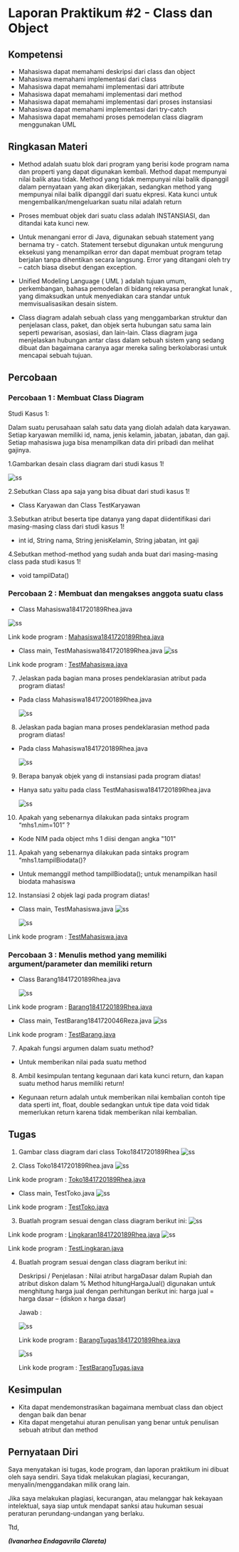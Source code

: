 # Laporan Praktikum #2 - Class dan Object

## Kompetensi

-  Mahasiswa dapat memahami deskripsi dari class dan object
-   Mahasiswa memahami implementasi dari class
-   Mahasiswa dapat memahami implementasi dari attribute
-   Mahasiswa dapat memahami implementasi dari method
-   Mahasiswa dapat memahami implementasi dari proses instansiasi
-   Mahasiswa dapat memahami implementasi dari try-catch
-   Mahasiswa dapat memahami proses pemodelan class diagram menggunakan UML

## Ringkasan Materi

-   Method adalah suatu blok dari program yang berisi kode program nama dan properti yang dapat digunakan kembali. Method dapat mempunyai nilai balik atau tidak. Method yang tidak mempunyai nilai balik dipanggil dalam pernyataan yang akan dikerjakan, sedangkan method yang mempunyai nilai balik dipanggil dari suatu ekpresi. Kata kunci untuk mengembalikan/mengeluarkan suatu nilai adalah return

-   Proses membuat objek dari suatu class adalah INSTANSIASI, dan ditandai kata kunci new. 

-   Untuk menangani error di Java, digunakan sebuah statement yang bernama try - catch. Statement tersebut digunakan untuk mengurung eksekusi yang menampilkan error dan dapat membuat program tetap berjalan tanpa dihentikan secara langsung. Error yang ditangani oleh try – catch biasa disebut dengan exception.

-   Unified Modeling Language ( UML ) adalah tujuan umum, perkembangan, bahasa pemodelan di bidang rekayasa perangkat lunak , yang dimaksudkan untuk menyediakan cara standar untuk memvisualisasikan desain sistem. 

-   Class diagram adalah sebuah class yang menggambarkan struktur dan penjelasan class, paket, dan objek serta hubungan satu sama lain seperti pewarisan, asosiasi, dan lain-lain. Class diagram juga menjelaskan hubungan antar class dalam sebuah sistem yang sedang dibuat dan bagaimana caranya agar mereka saling berkolaborasi untuk mencapai sebuah tujuan.

## Percobaan

### Percobaan 1 : Membuat Class Diagram

Studi Kasus 1:

Dalam suatu perusahaan salah satu data yang diolah adalah data karyawan. Setiap karyawan memiliki id, nama, jenis kelamin, jabatan, jabatan, dan gaji. Setiap mahasiswa juga bisa menampilkan data diri pribadi dan melihat gajinya.

1.Gambarkan desain class diagram dari studi kasus 1!

![ss](img/1.JPG)

2.Sebutkan Class apa saja yang bisa dibuat dari studi kasus 1!
-   Class Karyawan dan Class TestKaryawan

3.Sebutkan atribut beserta tipe datanya yang dapat diidentifikasi dari masing-masing class dari studi kasus 1!
-   int id, String nama, String jenisKelamin, String jabatan, int gaji

4.Sebutkan method-method yang sudah anda buat dari masing-masing class pada studi kasus 1!
-   void tampilData()

### Percobaan 2 : Membuat dan mengakses anggota suatu class

- Class Mahasiswa1841720189Rhea.java

![ss](img/2.JPG)

Link kode program : [Mahasiswa1841720189Rhea.java](../../src/2_Class_dan_Object/1.java)

- Class main, TestMahasiswa1841720189Rhea.java
![ss](img/3.JPG)

Link kode program : [TestMahasiswa.java](../../src/2_Class_dan_Object/2.java)

7. Jelaskan pada bagian mana proses pendeklarasian atribut pada program diatas!
-  Pada class Mahasiswa18417200189Rhea.java

    ![ss](img/4.JPG)

8. Jelaskan pada bagian mana proses pendeklarasian method pada program diatas!
-  Pada class Mahasiswa1841720189Rhea.java

    ![ss](img/5.JPG)

9. Berapa banyak objek yang di instansiasi pada program diatas!
-  Hanya satu yaitu pada class TestMahasiswa1841720189Rhea.java

    ![ss](img/6.JPG)

10. Apakah yang sebenarnya dilakukan pada sintaks program “mhs1.nim=101” ?
-   Kode NIM pada object mhs 1 diisi dengan angka "101"

11. Apakah yang sebenarnya dilakukan pada sintaks program “mhs1.tampilBiodata()?
-   Untuk memanggil method tampilBiodata(); untuk menampilkan hasil biodata mahasiswa

12. Instansiasi 2 objek lagi pada program diatas!
-   Class main, TestMahasiswa.java
    ![ss](img/7.JPG)

    ![ss](img/8.JPG)

Link kode program : [TestMahasiswa.java](../../src/2_Class_dan_Object/3.java)

### Percobaan 3 : Menulis method yang memiliki argument/parameter dan memiliki return

- Class Barang1841720189Rhea.java

    ![ss](img/9.JPG)

Link kode program : [Barang1841720189Rhea.java](../../src/2_Class_dan_Object/4.java)

- Class main, TestBarang1841720046Reza.java
    ![ss](img/10.JPG)

Link kode program : [TestBarang.java](../../src/2_Class_dan_Object/5.java)

7. Apakah fungsi argumen dalam suatu method?
-  Untuk memberikan nilai pada suatu method 

8. Ambil kesimpulan tentang kegunaan dari kata kunci return, dan kapan suatu method harus memiliki return!
-  Kegunaan return adalah untuk memberikan nilai kembalian contoh tipe data sperti int, float, double sedangkan untuk tipe data void tidak memerlukan return karena tidak memberikan nilai kembalian. 

## Tugas
1. Gambar class diagram dari class Toko1841720189Rhea
    ![ss](img/11.JPG)

2. Class Toko1841720189Rhea.java
    ![ss](img/12.JPG)

Link kode program : [Toko1841720189Rhea.java](../../src/2_Class_dan_Object/6.java)

- Class main, TestToko.java 
    ![ss](img/13.JPG)

Link kode program : [TestToko.java](../../src/2_Class_dan_Object/7.java)

3. Buatlah program sesuai dengan class diagram berikut ini:
    ![ss](img/14.JPG)

    
Link kode program : [Lingkaran1841720189Rhea.java](../../src/2_Class_dan_Object/8.java)
    ![ss](img/15.JPG)

Link kode program : [TestLingkaran.java](../../src/2_Class_dan_Object/9.java)

4.	Buatlah program sesuai dengan class diagram berikut ini: 
 
    Deskripsi / Penjelasan : 
    Nilai atribut hargaDasar dalam Rupiah dan atribut diskon dalam % 
    Method hitungHargaJual() digunakan untuk menghitung harga jual dengan perhitungan berikut ini: harga jual = harga dasar – (diskon x harga dasar)
    
    Jawab : 

    ![ss](img/16.JPG)

    Link kode program : [BarangTugas1841720189Rhea.java](../../src/2_Class_dan_Object/10.java)

    ![ss](img/17.JPG)

    Link kode program : [TestBarangTugas.java](../../src/2_Class_dan_Object/11.java)

## Kesimpulan
- Kita dapat mendemonstrasikan bagaimana membuat class dan object dengan baik dan benar
- Kita dapat mengetahui aturan penulisan yang benar untuk penulisan sebuah atribut dan method

## Pernyataan Diri

Saya menyatakan isi tugas, kode program, dan laporan praktikum ini dibuat oleh saya sendiri. Saya tidak melakukan plagiasi, kecurangan, menyalin/menggandakan milik orang lain.

Jika saya melakukan plagiasi, kecurangan, atau melanggar hak kekayaan intelektual, saya siap untuk mendapat sanksi atau hukuman sesuai peraturan perundang-undangan yang berlaku.

Ttd,

***(Ivanarhea Endagavrila Clareta)***
